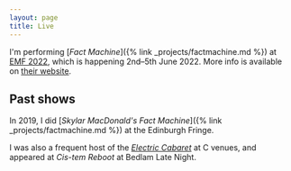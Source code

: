 ```yaml
---
layout: page
title: Live
---
```


I'm performing [*Fact Machine*]({% link _projects/factmachine.md %}) at [EMF 2022](https://www.emfcamp.org/schedule/2022/305-skylar-macdonalds-fact-machine), which is happening 2nd–5th June 2022. More info is available on [their website](https://emfcamp.org).

## Past shows

In 2019, I did [*Skylar MacDonald's Fact Machine*]({% link _projects/factmachine.md %}) at the Edinburgh Fringe.

I was also a frequent host of the [*Electric Cabaret*](http://www.cthefestival.com/2019/the-electric-cabaret) at C venues, and appeared at *Cis-tem Reboot* at Bedlam Late Night.
